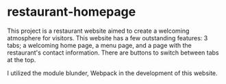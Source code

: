 # restaurant-homepage

This project is a restaurant website aimed to create a welcoming atmosphere for visitors. This website has a few outstanding features: 3 tabs; a welcoming home page, a menu page, and a page with the restaurant's contact information. There are buttons to switch between tabs at the top. 

I utilized the module blunder, Webpack in the development of this website.